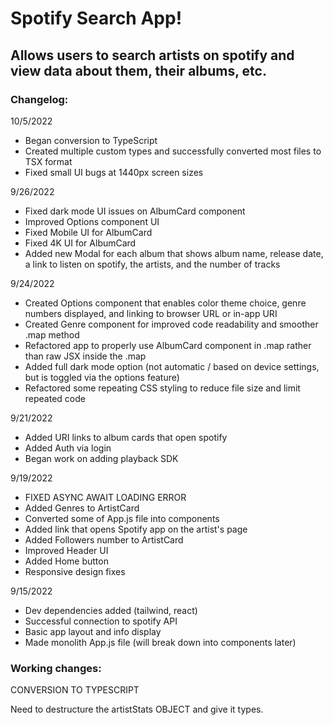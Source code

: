 # Spotify Search App!

## Allows users to search artists on spotify and view data about them, their albums, etc.

### Changelog:

10/5/2022

- Began conversion to TypeScript
- Created multiple custom types and successfully converted most files to TSX format
- Fixed small UI bugs at 1440px screen sizes

9/26/2022

- Fixed dark mode UI issues on AlbumCard component
- Improved Options component UI
- Fixed Mobile UI for AlbumCard
- Fixed 4K UI for AlbumCard
- Added new Modal for each album that shows album name, release date, a link to listen on spotify, the artists, and the number of tracks

9/24/2022

- Created Options component that enables color theme choice, genre numbers displayed, and linking to browser URL or in-app URI
- Created Genre component for improved code readability and smoother .map method
- Refactored app to properly use AlbumCard component in .map rather than raw JSX inside the .map
- Added full dark mode option (not automatic / based on device settings, but is toggled via the options feature)
- Refactored some repeating CSS styling to reduce file size and limit repeated code

9/21/2022

- Added URI links to album cards that open spotify
- Added Auth via login
- Began work on adding playback SDK

9/19/2022

- FIXED ASYNC AWAIT LOADING ERROR
- Added Genres to ArtistCard
- Converted some of App.js file into components
- Added link that opens Spotify app on the artist's page
- Added Followers number to ArtistCard
- Improved Header UI
- Added Home button
- Responsive design fixes

9/15/2022

- Dev dependencies added (tailwind, react)
- Successful connection to spotify API
- Basic app layout and info display
- Made monolith App.js file (will break down into components later)

### Working changes:

CONVERSION TO TYPESCRIPT

Need to destructure the artistStats OBJECT and give it types.
